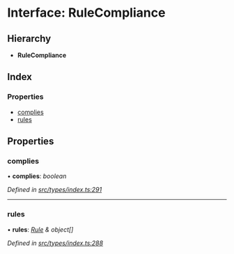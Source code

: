 # Interface: RuleCompliance

## Hierarchy

* **RuleCompliance**

## Index

### Properties

* [complies](rulecompliance.md#complies)
* [rules](rulecompliance.md#rules)

## Properties

###  complies

• **complies**: *boolean*

*Defined in [src/types/index.ts:291](https://github.com/PolymathNetwork/polymesh-sdk/blob/91d79c8/src/types/index.ts#L291)*

___

###  rules

• **rules**: *[Rule](rule.md) & object[]*

*Defined in [src/types/index.ts:288](https://github.com/PolymathNetwork/polymesh-sdk/blob/91d79c8/src/types/index.ts#L288)*
